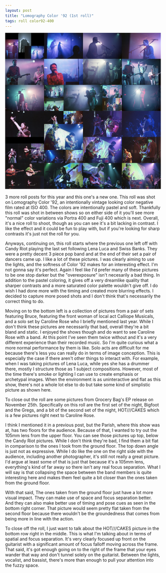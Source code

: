 ```yaml
---
layout: post
title: "Lomography Color '92 (1st roll)"
tags: roll color92-400
---
```


![Color '92](/assets/rolls/Lomo-Color92-1.jpg)

3 more roll posts for this year and this one's a new one. This roll was shot on Lomography Color '92, an intentionally vintage looking color negative film rated at ISO 400. The colors are intentionally pastel and soft. Thankfully this roll was shot in between shows so on either side of it you'll see more "normal" color variations via Portra 400 and Fuji 400 which is next. Overall, it's a nice roll to shoot, though as you can see it's a bit lacking in contrast. I like the effect and it could be fun to play with, but if you're looking for sharp contrasts it's just not the roll for you.

Anyways, continuing on, this roll starts where the previous one left off with Candy Riot playing the last set following Lena Luca and Swiss Banks. They were a pretty decent 3 piece pop band and at the end of their set a pair of dancers came up. I like a lot of these pictures. I was clearly aiming to use the lights, and the softness of Color '92 makes for an interesting effect. I'm not gonna say it's perfect. Again I feel like I'd prefer many of these pictures to be one stop darker but the "overexposure" isn't necesarily a bad thing. In addition to the pastel coloring, it gives off a very dreamlike quality that sharper contrasts and a more saturated color palette wouldn't give off. I do wish I had done more with the timing and created more blurring effects. I decided to capture more posed shots and I don't think that's necessarily the correct thing to do.

Moving on to the bottom left is a collection of pictures from a pair of sets featuring Bruce, featuring the front woman of local act Calliope Musicals, and a solo set by Caroline Rose who I briefly mentioned last year. While I don't think these pictures are necessarily that bad, overall they're a bit bland and static. I enjoyed the shows though and do want to see Caroline Rose with a band. At this point I've seen them twice without and it's a very different experience than their recorded music. So I'm quite curious what a more normal performance by them is like. Solo acts are difficult for me because there's less you can really do in terms of image conception. This is especially the case if there aren't other things to interact with. For example, when I was taking pictures of Lena Luca, while yes she has a drummer there, mostly I structure those as 1 subject compositions. However, most of the time there's smoke or lighting I can use to create emphasis or archetypal images. When the environment is as uninteractive and flat as this show, there's not a whole lot else to do but take some kind of simplistic picture as shown here.

To close out the roll are some pictures from Grocery Bag's EP release on November 25th. Specifically on this roll are the first set of the night, Bigfoot and the Gregs, and a bit of the second set of the night, HOT///CAKES which is a few pictures right next to Caroline Rose.

I think I mentioned it in a previous post, but the Parish, where this show was at, has two floors for the audience. Because of that, I wanted to try out the 105mm lens from the upper floor. You can see those pictures up top, below the Candy Riot pictures. While I don't think they're bad, I find them a bit flat in comparison to the ones I took from the ground floor. The top down angle is just not as expressive. While I do like the one on the right side with the audience, including another photographer, it's still not really a great picture. I'd argue at least some of that is just that because it's a 105mm lens, everything's kind of far away so there isn't any real focus separation. What I will say is that collapsing the space between the band members is quite interesting here and makes them feel quite a bit closer than the ones taken from the ground floor.

With that said, The ones taken from the ground floor just have a lot more visual impact. They can make use of space and focus separation better. And they can also make better use of timing and pose cues as seen in the bottom right corner. That picture would seem pretty flat taken from the second floor because there wouldn't be the groundedness that comes from being more in line with the action.

To close off the roll, I just want to talk about the HOT///CAKES picture in the bottom row right in the middle. This is what I'm talking about in terms of spatial and focus separation. It's very clearly focused up front on the guitarist with a significant amount of focus falloff moving across the frame. That said, it's got enough going on to the right of the frame that your eyes wander that way and don't tunnel solely on the guitarist. Between the lights, vocalist, and bassist, there's more than enough to pull your attention into the fuzzy space.
